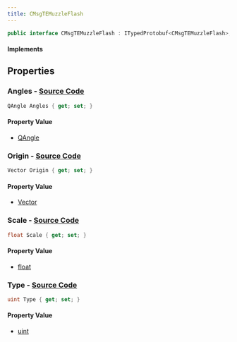 ```yaml
---
title: CMsgTEMuzzleFlash
---
```


```csharp
public interface CMsgTEMuzzleFlash : ITypedProtobuf<CMsgTEMuzzleFlash>, INativeHandle, INetMessage<CMsgTEMuzzleFlash>, IDisposable
```

#### Implements

## Properties

### **Angles** - [Source Code](https://github.com/swiftly-solution/swiftlys2/blob/main/managed/src/SwiftlyS2.Generated/Protobufs/Interfaces/CMsgTEMuzzleFlash.cs#L21)

```csharp
QAngle Angles { get; set; }
```

#### Property Value

- [QAngle](/docs/api/shared/natives/qangle)

### **Origin** - [Source Code](https://github.com/swiftly-solution/swiftlys2/blob/main/managed/src/SwiftlyS2.Generated/Protobufs/Interfaces/CMsgTEMuzzleFlash.cs#L18)

```csharp
Vector Origin { get; set; }
```

#### Property Value

- [Vector](/docs/api/shared/natives/vector)

### **Scale** - [Source Code](https://github.com/swiftly-solution/swiftlys2/blob/main/managed/src/SwiftlyS2.Generated/Protobufs/Interfaces/CMsgTEMuzzleFlash.cs#L24)

```csharp
float Scale { get; set; }
```

#### Property Value

- [float](https://learn.microsoft.com/dotnet/api/system.single)

### **Type** - [Source Code](https://github.com/swiftly-solution/swiftlys2/blob/main/managed/src/SwiftlyS2.Generated/Protobufs/Interfaces/CMsgTEMuzzleFlash.cs#L27)

```csharp
uint Type { get; set; }
```

#### Property Value

- [uint](https://learn.microsoft.com/dotnet/api/system.uint32)

